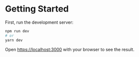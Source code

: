 # Getting Started

First, run the development server:

```bash
npm run dev
# or
yarn dev
```

Open [https://localhost:3000](https://localhost:3000) with your browser to see the result.
